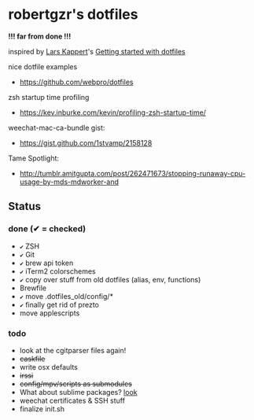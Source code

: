 robertgzr's dotfiles
====================

**!!! far from done !!!**

inspired by [Lars Kappert](https://twitter.com/webprolific)'s [Getting started with dotfiles](https://medium.com/@webprolific/getting-started-with-dotfiles-43c3602fd789)

nice dotfile examples
* https://github.com/webpro/dotfiles

zsh startup time profiling
* https://kev.inburke.com/kevin/profiling-zsh-startup-time/

weechat-mac-ca-bundle gist:
* https://gist.github.com/1stvamp/2158128

Tame Spotlight:
* http://tumblr.amitgupta.com/post/262471673/stopping-runaway-cpu-usage-by-mds-mdworker-and

Status
------

### done (✔ = checked)
* `✔` ZSH
* `✔` Git
* `✔` brew api token
* `✔` iTerm2 colorschemes
* `✔` copy over stuff from old dotfiles (alias, env, functions)
* Brewfile
* `✔` move .dotfiles_old/config/*
* `✔` finally get rid of prezto
* move applescripts

### todo
* look at the cgitparser files again!
* ~~caskfile~~
* write osx defaults
* ~~irssi~~
* ~~config/mpv/scripts as submodules~~
* What about sublime packages? [look](https://github.com/zenorocha/sublime-preferences)
* weechat certificates & SSH stuff
* finalize init.sh
